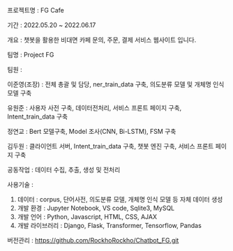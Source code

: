 
프로젝트명 : FG Cafe

기간 : 2022.05.20 ~ 2022.06.17

개요 : 챗봇을 활용한 비대면 카페 문의, 주문, 결제 서비스 웹사이트 입니다.

팀명 : Project FG

팀원 : 

이준영(조장) : 전체 총괄 및 담당,  ner_train_data 구축, 의도분류 모델 및 개체명 인식모델 구축

유원준 : 사용자 사전 구축, 데이터전처리, 서비스 프론트 페이지 구축, Intent_train_data 구축

정연교 : Bert 모델구축, Model 조사(CNN, Bi-LSTM), FSM 구축

김두원 : 클라이언트 서버, Intent_train_data 구축, 챗봇 엔진 구축, 서비스 프론트 페이지 구축 

공동작업 : 데이터 수집, 추출, 생성 및 전처리

사용기술 : 
   1) 데이터 : corpus, 단어사전, 의도분류 모델, 개체명 인식 모델 등 자체 데이터 생성
   2) 개발 환경 : Jupyter Notebook, VS code, Sqlite3, MySQL
3) 개발 언어 : Python, Javascript, HTML, CSS, AJAX
4) 개발 라이브러리 : Django, Flask, Transformer, Tensorflow, Pandas

버전관리 : https://github.com/RockhoRockho/Chatbot_FG.git

